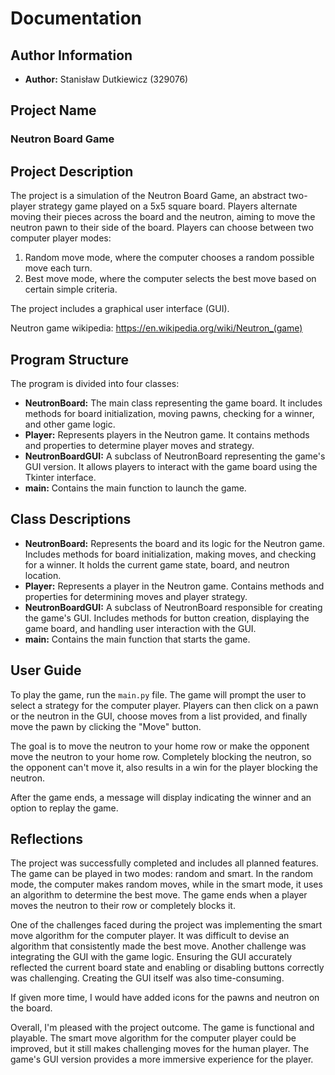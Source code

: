 # Documentation

## Author Information
- **Author:** Stanisław Dutkiewicz (329076)

## Project Name
### Neutron Board Game

## Project Description
The project is a simulation of the Neutron Board Game, an abstract two-player strategy game played on a 5x5 square board. Players alternate moving their pieces across the board and the neutron, aiming to move the neutron pawn to their side of the board. Players can choose between two computer player modes: 
1. Random move mode, where the computer chooses a random possible move each turn.
2. Best move mode, where the computer selects the best move based on certain simple criteria. 

The project includes a graphical user interface (GUI).

Neutron game wikipedia: https://en.wikipedia.org/wiki/Neutron_(game)

## Program Structure
The program is divided into four classes:
- **NeutronBoard:** The main class representing the game board. It includes methods for board initialization, moving pawns, checking for a winner, and other game logic.
- **Player:** Represents players in the Neutron game. It contains methods and properties to determine player moves and strategy.
- **NeutronBoardGUI:** A subclass of NeutronBoard representing the game's GUI version. It allows players to interact with the game board using the Tkinter interface.
- **main:** Contains the main function to launch the game.

## Class Descriptions
- **NeutronBoard:** Represents the board and its logic for the Neutron game. Includes methods for board initialization, making moves, and checking for a winner. It holds the current game state, board, and neutron location.
- **Player:** Represents a player in the Neutron game. Contains methods and properties for determining moves and player strategy.
- **NeutronBoardGUI:** A subclass of NeutronBoard responsible for creating the game's GUI. Includes methods for button creation, displaying the game board, and handling user interaction with the GUI.
- **main:** Contains the main function that starts the game.

## User Guide
To play the game, run the `main.py` file. The game will prompt the user to select a strategy for the computer player. Players can then click on a pawn or the neutron in the GUI, choose moves from a list provided, and finally move the pawn by clicking the "Move" button.

The goal is to move the neutron to your home row or make the opponent move the neutron to your home row. Completely blocking the neutron, so the opponent can't move it, also results in a win for the player blocking the neutron.

After the game ends, a message will display indicating the winner and an option to replay the game.

## Reflections
The project was successfully completed and includes all planned features. The game can be played in two modes: random and smart. In the random mode, the computer makes random moves, while in the smart mode, it uses an algorithm to determine the best move. The game ends when a player moves the neutron to their row or completely blocks it.

One of the challenges faced during the project was implementing the smart move algorithm for the computer player. It was difficult to devise an algorithm that consistently made the best move. Another challenge was integrating the GUI with the game logic. Ensuring the GUI accurately reflected the current board state and enabling or disabling buttons correctly was challenging. Creating the GUI itself was also time-consuming.

If given more time, I would have added icons for the pawns and neutron on the board.

Overall, I'm pleased with the project outcome. The game is functional and playable. The smart move algorithm for the computer player could be improved, but it still makes challenging moves for the human player. The game's GUI version provides a more immersive experience for the player.

